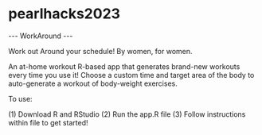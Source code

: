 # pearlhacks2023

--- WorkAround ---

Work out Around your schedule!
By women, for women.

An at-home workout R-based app that generates brand-new workouts every time you use it! Choose a custom time and target area of the body to auto-generate a workout of body-weight exercises.

To use:

(1) Download R and RStudio
(2) Run the app.R file
(3) Follow instructions within file to get started!
